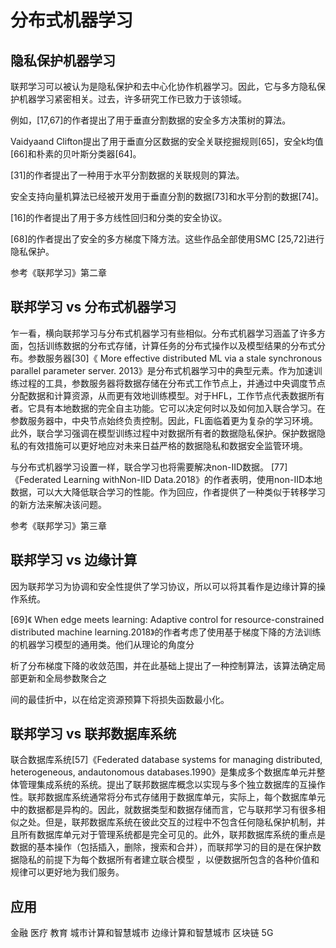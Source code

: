 # 分布式机器学习

## 隐私保护机器学习
联邦学习可以被认为是隐私保护和去中心化协作机器学习。因此，它与多方隐私保护机器学习紧密相关。过去，许多研究工作已致力于该领域。

例如，[17,67]的作者提出了用于垂直分割数据的安全多方决策树的算法。

Vaidyaand Clifton提出了用于垂直分区数据的安全关联挖掘规则[65]，安全k均值[66]和朴素的贝叶斯分类器[64]。

[31]的作者提出了一种用于水平分割数据的关联规则的算法。

安全支持向量机算法已经被开发用于垂直分割的数据[73]和水平分割的数据[74]。

[16]的作者提出了用于多方线性回归和分类的安全协议。

[68]的作者提出了安全的多方梯度下降方法。这些作品全部使用SMC [25,72]进行隐私保护。

参考《联邦学习》第二章

## 联邦学习 vs 分布式机器学习
乍一看，横向联邦学习与分布式机器学习有些相似。分布式机器学习涵盖了许多方面，包括训练数据的分布式存储，计算任务的分布式操作以及模型结果的分布式分布。参数服务器[30]《 More effective distributed ML via a stale synchronous parallel parameter server. 2013》是分布式机器学习中的典型元素。作为加速训练过程的工具，参数服务器将数据存储在分布式工作节点上，并通过中央调度节点分配数据和计算资源，从而更有效地训练模型。对于HFL，工作节点代表数据所有者。它具有本地数据的完全自主功能。它可以决定何时以及如何加入联合学习。在参数服务器中，中央节点始终负责控制。因此，FL面临着更为复杂的学习环境。此外，联合学习强调在模型训练过程中对数据所有者的数据隐私保护。保护数据隐私的有效措施可以更好地应对未来日益严格的数据隐私和数据安全监管环境。

与分布式机器学习设置一样，联合学习也将需要解决non-IID数据。 [77]《Federated Learning withNon-IID Data.2018》的作者表明，使用non-IID本地数据，可以大大降低联合学习的性能。作为回应，作者提供了一种类似于转移学习的新方法来解决该问题。

参考《联邦学习》第三章

## 联邦学习 vs 边缘计算
因为联邦学习为协调和安全性提供了学习协议，所以可以将其看作是边缘计算的操作系统。

[69]《 When edge meets learning: Adaptive control for resource-constrained distributed machine learning.2018》的作者考虑了使用基于梯度下降的方法训练的机器学习模型的通用类。他们从理论的角度分

析了分布梯度下降的收敛范围，并在此基础上提出了一种控制算法，该算法确定局部更新和全局参数聚合之

间的最佳折中，以在给定资源预算下将损失函数最小化。

## 联邦学习 vs 联邦数据库系统
联合数据库系统[57]《Federated database systems for managing distributed, heterogeneous, andautonomous databases.1990》是集成多个数据库单元并整体管理集成系统的系统。提出了联邦数据库概念以实现与多个独立数据库的互操作性。联邦数据库系统通常将分布式存储用于数据库单元，实际上，每个数据库单元中的数据都是异构的。因此，就数据类型和数据存储而言，它与联邦学习有很多相似之处。但是，联邦数据库系统在彼此交互的过程中不包含任何隐私保护机制，并且所有数据库单元对于管理系统都是完全可见的。此外，联邦数据库系统的重点是数据的基本操作（包括插入，删除，搜索和合并），而联邦学习的目的是在保护数据隐私的前提下为每个数据所有者建立联合模型 ，以便数据所包含的各种价值和规律可以更好地为我们服务。

## 应用
金融
医疗
教育
城市计算和智慧城市
边缘计算和智慧城市
区块链
5G
